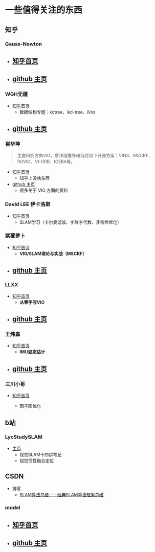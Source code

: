 # 一些值得关注的东西

## 知乎

### Gauss-Newton

- [知乎首页](https://www.zhihu.com/people/yong-gan-de-xin-35-16/posts)
  - 

- [github 主页](https://link.zhihu.com/?target=https%3A//github.com/zhouyong1234)
  - 





### WGH无疆

- [知乎首页](https://www.zhihu.com/people/mach999/posts)
  - 数据结构专题：kdtree、ikd-tree、iVox
- [github 主页](https://github.com/KennyWGH)
  - 

### 崔华坤

> 主要研究方向VIO，曾详细推导研究过如下开源方案：VINS、MSCKF、ROVIO、VI-ORB、ICEBA等。

- [知乎首页](https://www.zhihu.com/people/yun-dan-feng-qing-36-42/posts)
  - 知乎上没啥东西
- [github 主页](https://github.com/StevenCui?page=3&tab=repositories)
  - 很多关于 VIO 方面的资料

### David LEE 伊卡洛斯

- [知乎首页](https://www.zhihu.com/people/li-peng-hua-16/columns)
  - SLAM学习（卡尔曼滤波、李群李代数、非线性优化）

### 紫薯萝卜

- [知乎首页](https://www.zhihu.com/people/mao-shu-yuan/posts?page=2)
  - **VIO/SLAM理论与实战（MSCKF）**
- [github 主页]()
  - 

### LLXX

- [知乎首页](https://www.zhihu.com/people/cheese_cover/columns)
  - **从零手写VIO**
- [github 主页]()
  - 

### 王炜鑫

- [知乎首页](https://www.zhihu.com/people/wang-wei-xin-72-20)
  - **IMU姿态估计**
- [github 主页](https://github.com/WangWeixin442)
  - 

### 三川小哥

- [知乎首页](https://www.zhihu.com/people/sanchuan-96/columns)

  - 因子图优化




## b站



### LycStudySLAM

- [主页](https://space.bilibili.com/351749203/?spm_id_from=333.999.0.0)
  - 视觉SLAM十四讲笔记
  - 视觉惯性融合定位


## CSDN
- 博客
  - [SLAM算法总结——经典SLAM算法框架总结](https://blog.csdn.net/weixin_44580210/article/details/120805017?spm=1001.2014.3001.5502)

### model

- [知乎首页]()
  - 
- [github 主页]()
  - 



